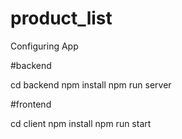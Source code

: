 # product_list

Configuring App

#backend

cd backend
npm install
npm run server

#frontend

cd client
npm install
npm run start
